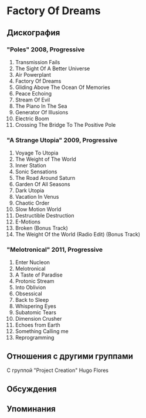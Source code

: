 # Factory Of Dreams



## Дискография

### "Poles" 2008, Progressive

1. Transmission Fails	 
2. The Sight Of A Better Universe
3. Air Powerplant	 
4. Factory Of Dreams	 
5. Gliding Above The Ocean Of Memories	 
6. Peace Echoing	 
7. Stream Of Evil	 
8. The Piano In The Sea	 
9. Generator Of Illusions	 
10. Electric Boom	 
11. Crossing The Bridge To The Positive Pole

### "A Strange Utopia" 2009, Progressive

1. Voyage To Utopia	 
2. The Weight of The World	 
3. Inner Station	 
4. Sonic Sensations	 
5. The Road Around Saturn	 
6. Garden Of All Seasons	 
7. Dark Utopia	 
8. Vacation In Venus	 
9. Chaotic Order	 
10. Slow Motion World	 
11. Destructible Destruction	 
12. E-Motions	 
13. Broken (Bonus Track) 
14. The Weight Of the World (Radio Edit) (Bonus Track)

### "Melotronical" 2011, Progressive

1. Enter Nucleon	 
2. Melotronical	 
3. A Taste of Paradise 
4. Protonic Stream	 
5. Into Oblivion	 
6. Obsessical		 
7. Back to Sleep
8. Whispering Eyes
9. Subatomic Tears	 
10. Dimension Crusher	 
11. Echoes from Earth	 
12. Something Calling me	 
13. Reprogramming


## Отношения с другими группами

C группой "Project Creation" Hugo Flores

## Обсуждения


## Упоминания

